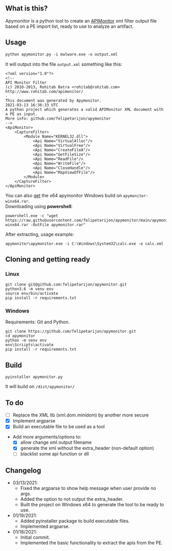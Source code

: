 ## What is this?
Apymonitor is a python tool to create an [APIMonitor](http://www.rohitab.com/apimonitor) xml filter output file based on a PE import list, ready to use to analyze an artifact.
  
## Usage
```xml
python apymonitor.py -i malware.exe -o output.xml
```
It will output into the file `output.xml` something like this:  
```code:xml
<?xml version="1.0"?>
<!--
API Monitor Filter
(c) 2010-2013, Rohitab Batra <rohitab@rohitab.com>
http://www.rohitab.com/apimonitor/
-
This document was generated by Apymonitor.
2021-03-13 16:36:33 UTC
A python project which generates a valid APIMonitor XML document with a PE as input.
More info: github.com/felipetarijon/apymonitor
-->
<ApiMonitor>
    <CaptureFilter>
        <Module Name="KERNEL32.dll">
            <Api Name="VirtualAlloc"/>
            <Api Name="VirtualFree"/>
            <Api Name="CreateFileA"/>
            <Api Name="GetFileSize"/>
            <Api Name="ReadFile"/>
            <Api Name="WriteFile"/>
            <Api Name="CloseHandle"/>
            <Api Name="MapViewOfFile"/>
        </Module>
    </CaptureFilter>
</ApiMonitor>
```
  
You can also [get](https://raw.githubusercontent.com/felipetarijon/apymonitor/main/apymonitor-winx64.rar) the x64 apymonitor Windows build on `apymonitor-winx64.rar`.  
Downloading using **powershell**:  
```code:ps1
powershell.exe -c "wget https://raw.githubusercontent.com/felipetarijon/apymonitor/main/apymonitor-winx64.rar -OutFile apymonitor.rar"
```
  
After extracting, usage example:  
```code:bash
apymonitor\apymonitor.exe -i C:\Windows\System32\calc.exe -o calc.xml
```
  

## Cloning and getting ready
  
### Linux
```code:bash
git clone git@github.com:felipetarijon/apymonitor.git
python3.6 -m venv env
source env/bin/activate
pip install -r requirements.txt
```
  
### Windows
Requirements: Git and Python.
```code:bash
git clone https://github.com/felipetarijon/apymonitor.git
cd apymonitor
python -m venv env
env\Scriipts\activate
pip install -r requirements.txt
```
  
## Build
```code:bash
pyinstaller apymonitor.py
```
It will build on `/dist/apymonitor/`
  
## To do
* [ ] Replace the XML lib (xml.dom.minidom) by another more secure  
* [x] Implement argparse  
* [x] Build an executable file to be used as a tool  
* Add more arguments/options to:  
    * [x] allow change xml output filename  
    * [x] generate the xml without the extra_header (non-default option)  
    * [ ] blacklist some api function or dll
  
## Changelog
* 03/13/2021:  
    * Fixed the argparse to show help message when user provide no args.
    * Added the option to not output the extra_header.
    * Built the project on Windows x64 to generate the tool to be ready to use.
* 01/19/2021:  
    * Added pyinstaller package to build executable files.  
    * Implemented argparse.
* 01/18/2021:  
    * Initial commit.
    * Implemented the basic functionality to extract the apis from the PE.